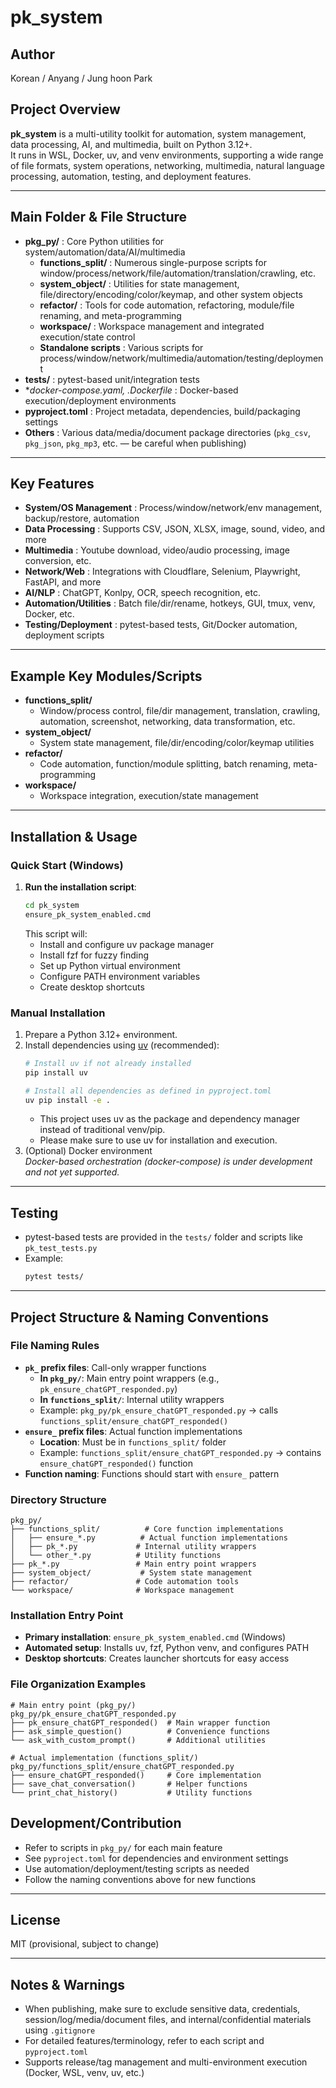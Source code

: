 # pk_system

## Author
Korean / Anyang / Jung hoon Park


## Project Overview

**pk_system** is a multi-utility toolkit for automation, system management, data processing, AI, and multimedia, built on Python 3.12+.  
It runs in WSL, Docker, uv, and venv environments, supporting a wide range of file formats, system operations, networking, multimedia, natural language processing, automation, testing, and deployment features.

---

## Main Folder & File Structure

- **pkg_py/** : Core Python utilities for system/automation/data/AI/multimedia
  - **functions_split/** : Numerous single-purpose scripts for window/process/network/file/automation/translation/crawling, etc.
  - **system_object/** : Utilities for state management, file/directory/encoding/color/keymap, and other system objects
  - **refactor/** : Tools for code automation, refactoring, module/file renaming, and meta-programming
  - **workspace/** : Workspace management and integrated execution/state control
  - **Standalone scripts** : Various scripts for process/window/network/multimedia/automation/testing/deployment
- **tests/** : pytest-based unit/integration tests
- **docker-compose.yaml, *.Dockerfile** : Docker-based execution/deployment environments
- **pyproject.toml** : Project metadata, dependencies, build/packaging settings
- **Others** : Various data/media/document package directories (`pkg_csv`, `pkg_json`, `pkg_mp3`, etc. — be careful when publishing)

---

## Key Features

- **System/OS Management** : Process/window/network/env management, backup/restore, automation
- **Data Processing** : Supports CSV, JSON, XLSX, image, sound, video, and more
- **Multimedia** : Youtube download, video/audio processing, image conversion, etc.
- **Network/Web** : Integrations with Cloudflare, Selenium, Playwright, FastAPI, and more
- **AI/NLP** : ChatGPT, Konlpy, OCR, speech recognition, etc.
- **Automation/Utilities** : Batch file/dir/rename, hotkeys, GUI, tmux, venv, Docker, etc.
- **Testing/Deployment** : pytest-based tests, Git/Docker automation, deployment scripts

---

## Example Key Modules/Scripts

- **functions_split/**  
  - Window/process control, file/dir management, translation, crawling, automation, screenshot, networking, data transformation, etc.
- **system_object/**  
  - System state management, file/dir/encoding/color/keymap utilities
- **refactor/**  
  - Code automation, function/module splitting, batch renaming, meta-programming
- **workspace/**  
  - Workspace integration, execution/state management

---

## Installation & Usage

### Quick Start (Windows)
1. **Run the installation script**:
   ```cmd
   cd pk_system
   ensure_pk_system_enabled.cmd
   ```
   This script will:
   - Install and configure uv package manager
   - Install fzf for fuzzy finding
   - Set up Python virtual environment
   - Configure PATH environment variables
   - Create desktop shortcuts

### Manual Installation
1. Prepare a Python 3.12+ environment.
2. Install dependencies using [uv](https://github.com/astral-sh/uv) (recommended):
   ```bash
   # Install uv if not already installed
   pip install uv

   # Install all dependencies as defined in pyproject.toml
   uv pip install -e .
   ```
   - This project uses uv as the package and dependency manager instead of traditional venv/pip.
   - Please make sure to use uv for installation and execution.
3. (Optional) Docker environment  
   *Docker-based orchestration (docker-compose) is under development and not yet supported.*

---

## Testing

- pytest-based tests are provided in the `tests/` folder and scripts like `pk_test_tests.py`
- Example:
  ```bash
  pytest tests/
  ```

---

## Project Structure & Naming Conventions

### File Naming Rules
- **`pk_` prefix files**: Call-only wrapper functions
  - **In `pkg_py/`**: Main entry point wrappers (e.g., `pk_ensure_chatGPT_responded.py`)
  - **In `functions_split/`**: Internal utility wrappers
  - Example: `pkg_py/pk_ensure_chatGPT_responded.py` → calls `functions_split/ensure_chatGPT_responded()`
- **`ensure_` prefix files**: Actual function implementations
  - **Location**: Must be in `functions_split/` folder
  - Example: `functions_split/ensure_chatGPT_responded.py` → contains `ensure_chatGPT_responded()` function
- **Function naming**: Functions should start with `ensure_` pattern

### Directory Structure
```
pkg_py/
├── functions_split/          # Core function implementations
│   ├── ensure_*.py          # Actual function implementations
│   ├── pk_*.py             # Internal utility wrappers
│   └── other_*.py          # Utility functions
├── pk_*.py                 # Main entry point wrappers
├── system_object/           # System state management
├── refactor/               # Code automation tools
└── workspace/              # Workspace management
```

### Installation Entry Point
- **Primary installation**: `ensure_pk_system_enabled.cmd` (Windows)
- **Automated setup**: Installs uv, fzf, Python venv, and configures PATH
- **Desktop shortcuts**: Creates launcher shortcuts for easy access

### File Organization Examples
```
# Main entry point (pkg_py/)
pkg_py/pk_ensure_chatGPT_responded.py
├── pk_ensure_chatGPT_responded()  # Main wrapper function
├── ask_simple_question()          # Convenience functions
└── ask_with_custom_prompt()       # Additional utilities

# Actual implementation (functions_split/)
pkg_py/functions_split/ensure_chatGPT_responded.py
├── ensure_chatGPT_responded()     # Core implementation
├── save_chat_conversation()       # Helper functions
└── print_chat_history()           # Utility functions
```

## Development/Contribution

- Refer to scripts in `pkg_py/` for each main feature
- See `pyproject.toml` for dependencies and environment settings
- Use automation/deployment/testing scripts as needed
- Follow the naming conventions above for new functions

---

## License

MIT (provisional, subject to change)

---

## Notes & Warnings

- When publishing, make sure to exclude sensitive data, credentials, session/log/media/document files, and internal/confidential materials using `.gitignore`
- For detailed features/terminology, refer to each script and `pyproject.toml`
- Supports release/tag management and multi-environment execution (Docker, WSL, venv, uv, etc.)
